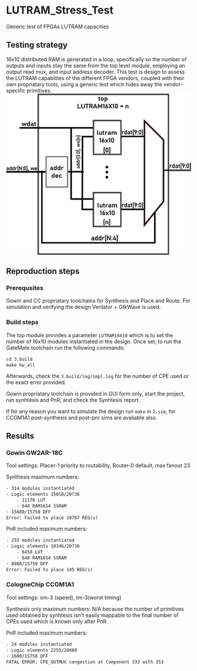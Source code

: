 # LUTRAM_Stress_Test
Generic test of FPGAs LUTRAM capacities

## Testing strategy
16x10 distributed RAM is generated in a loop, specifically so the number of outputs and inputs stay the same from the top level module, employing an output read mux, and input address decoder. This test is design to assess the LUTRAM capabilites of the different FPGA vendors, coupled with their own propriatary tools, using a generic test which hides away the vendor-specific primitives.
![figure](0.doc/drawing.jpg)

## Reproduction steps
### Prerequsites
Gowin and CC propriatary toolchains for Synthesis and Place and Route. For simulation and verifying the design Verilator + GtkWave is used.
### Build steps
The top module provides a parameter `LUTRAM16X10` which is to set the number of 16x10 modules instantiated in the design. Once set, to run the GateMate toolchain run the following commands:
```
cd 3.build
make hw_all
```
Afterwards, check the `3.build/log/impl.log` for the number of CPE used or the exact error provided.

Gowin propriatary toolchain is provided in GUI form only, start the project, run synhtesis and PnR, and check the Synhtesis report.

If for any reason you want to simulate the design run `make` in `2.sim`, for CCGM1A1 post-synthesis and post-pnr sims are avaliable also.
## Results
### Gowin GW2AR-18C
Tool settings: Placer-1 priority to routability, Router-0 default, max fanout 23

Synthesis maximum numbers:

    - 314 modules instantiated
    - Logic elements 15058/20736
        - 11170 LUT
        - 648 RAM16S4 SSRAM
    - 15680/15750 DFF
    Error: Failed to place 10767 REG(s)

PnR included maximum numbers:

    - 255 modules instantiated
    - Logic elements 10346/20736
        - 6458 LUT
        - 648 RAM16S4 SSRAM
    - 8000/15750 DFF
    Error: Failed to place 145 REG(s)


### CologneChip CCGM1A1 
Tool settings: om-3 (speed), tm-3(worst timing)

Synthesis only maximum numbers: N/A because the number of primitives used obtained by synhtesis isn't easily mappable to the final number of CPEs used which is known only after PnR. 

<!-- Synthesis maximum numbers:
    - 100 modules instantiated
    - Logic elements 15058/20480
        - 11170 LUT
        - 648 RAM16S4 SSRAM
    - 15680/15750 DFF
Error: Failed to place 10767 REG(s) -->

PnR included maximum numbers:

    - 24 modules instantiated
    - Logic elements 2255/20480
    - 1600/15750 DFF
    FATAL ERROR: CPE_OUTMUX congestion at Component 333 with 353


